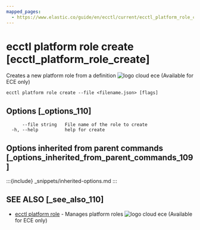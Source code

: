 ```yaml
---
mapped_pages:
  - https://www.elastic.co/guide/en/ecctl/current/ecctl_platform_role_create.html
---
```


# ecctl platform role create [ecctl_platform_role_create]

Creates a new platform role from a definition ![logo cloud ece](https://doc-icons.s3.us-east-2.amazonaws.com/logo_cloud_ece.svg "Supported on {{ece}}") (Available for ECE only)

```
ecctl platform role create --file <filename.json> [flags]
```


## Options [_options_110]

```
      --file string   File name of the role to create
  -h, --help          help for create
```


## Options inherited from parent commands [_options_inherited_from_parent_commands_109]

:::{include} _snippets/inherited-options.md
:::


## SEE ALSO [_see_also_110]

* [ecctl platform role](/reference/ecctl_platform_role.md)	 - Manages platform roles ![logo cloud ece](https://doc-icons.s3.us-east-2.amazonaws.com/logo_cloud_ece.svg "Supported on {{ece}}") (Available for ECE only)

